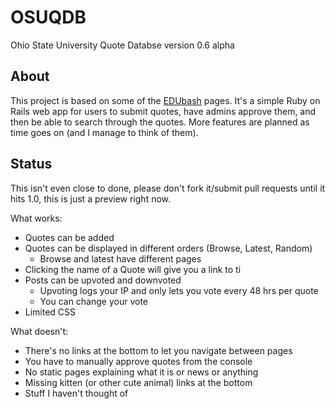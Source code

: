 OSUQDB
======

Ohio State University Quote Databse version 0.6 alpha

About
-----
This project is based on some of the [EDUbash](http://edu.tjbash.org/) pages.
It's a simple Ruby on Rails web app for users to submit quotes, have admins
approve them, and then be able to search through the quotes. More features are
planned as time goes on (and I manage to think of them).

Status
------
This isn't even close to done, please don't fork it/submit pull requests until
it hits 1.0, this is just a preview right now.

What works:
 - Quotes can be added
 - Quotes can be displayed in different orders (Browse, Latest, Random)
   - Browse and latest have different pages
 - Clicking the name of a Quote will give you a link to ti
 - Posts can be upvoted and downvoted
   - Upvoting logs your IP and only lets you vote every 48 hrs per quote
   - You can change your vote
 - Limited CSS

What doesn't:
 - There's no links at the bottom to let you navigate between pages
 - You have to manually approve quotes from the console
 - No static pages explaining what it is or news or anything
 - Missing kitten (or other cute animal) links at the bottom
 - Stuff I haven't thought of
